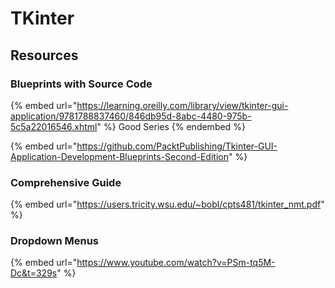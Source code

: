 # TKinter

## Resources

### Blueprints with Source Code

{% embed url="https://learning.oreilly.com/library/view/tkinter-gui-application/9781788837460/846db95d-8abc-4480-975b-5c5a22016546.xhtml" %}
Good Series
{% endembed %}

{% embed url="https://github.com/PacktPublishing/Tkinter-GUI-Application-Development-Blueprints-Second-Edition" %}

### Comprehensive Guide

{% embed url="https://users.tricity.wsu.edu/~bobl/cpts481/tkinter_nmt.pdf" %}

### Dropdown Menus

{% embed url="https://www.youtube.com/watch?v=PSm-tq5M-Dc&t=329s" %}
